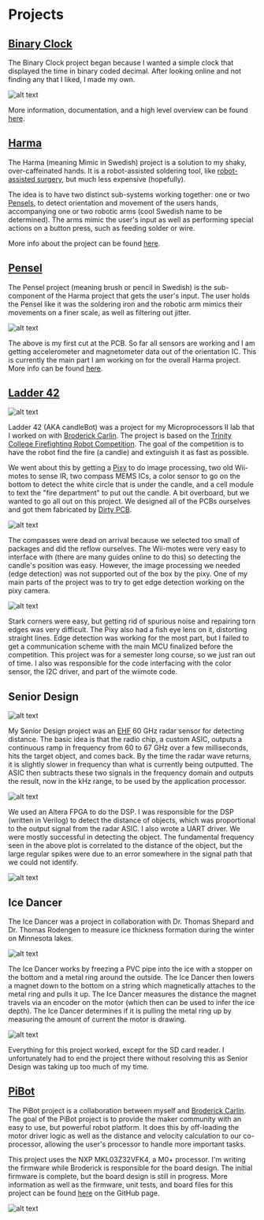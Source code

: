 # Projects

## [Binary Clock][Binary Clock Link]

The Binary Clock project began because I wanted a simple clock that displayed the
time in binary coded decimal. After looking online and not finding any that I liked,
I made my own.

![alt text][Binary Clock picture]

More information, documentation, and a high level overview can be found
[here][Binary Clock Link].


## [Harma][Harma Link]

The Harma (meaning Mimic in Swedish) project is a solution to my shaky, over-caffeinated hands.
It is a robot-assisted soldering tool, like [robot-assisted surgery][Robot Assisted Surgery],
but much less expensive (hopefully).

The idea is to have two distinct sub-systems working together: one or two [Pensels][Pensel Link], to
detect orientation and movement of the users hands, accompanying one or two robotic
arms (cool Swedish name to be determined). The arms mimic the user's input as well as
performing special actions on a button press, such as feeding solder or wire.

More info about the project can be found [here][Harma Link].


## [Pensel][Pensel Link]

The Pensel project (meaning brush or pencil in Swedish) is the sub-component of the Harma
project that gets the user's input. The user holds the Pensel like it was the soldering
iron and the robotic arm mimics their movements on a finer scale, as well as filtering
out jitter.

![alt text][Pensel Top]

The above is my first cut at the PCB. So far all sensors are working and I am getting
accelerometer and magnetometer data out of the orientation IC. This is currently the main
part I am working on for the overall Harma project. More info can be found [here][Pensel Link].


## [Ladder 42][Ladder 42 Link]

![alt text][Ladder 42 complete]

Ladder 42 (AKA candleBot) was a project for my Microprocessors II lab that I worked
on with [Broderick Carlin][Broderick Link]. The project is based on the
[Trinity College Firefighting Robot Competition][trinity robot link].
The goal of the competition is to have the robot find the fire (a candle) and
extinguish it as fast as possible.

We went about this by getting a [Pixy][pixy link] to do image processing,
two old Wii-motes to sense IR, two compass MEMS ICs, a color sensor to go on the
bottom to detect the white circle that is under the candle, and a cell module to
text the "fire department" to put out the candle.
A bit overboard, but we wanted to go all out on this project. We designed
all of the PCBs ourselves and got them fabricated by [Dirty PCB][dirty PCB link].

![alt text][Ladder 42 block diagram]

The compasses were dead on arrival because we selected too small of packages and
did the reflow ourselves. The Wii-motes were very easy to interface with (there are
many guides online to do this) so detecting the candle's position was easy. However,
the image processing we needed (edge detection) was not supported out of the box by
the pixy. One of my main parts of the project was to try to get edge detection working
on the pixy camera.

![alt text][Ladder 42 Edge Detection]

Stark corners were easy, but getting rid of spurious noise and repairing torn edges was very
difficult. The Pixy also had a fish eye lens on it, distorting straight lines. Edge detection
was working for the most part, but I failed to get a communication scheme with the main
MCU finalized before the competition. This project was for a semester long course, so we
just ran out of time. I also was responsible for the code interfacing with the color sensor, the I2C
driver, and part of the wiimote code.


## Senior Design

![alt text][Senior Design Assembled]

My Senior Design project was an [EHF][EHF link] 60 GHz radar sensor for detecting distance.
The basic idea is that the radio chip, a custom ASIC, outputs a continuous ramp in frequency from
60 to 67 GHz over a few milliseconds, hits the target object, and comes back. By the time
the radar wave returns, it is slightly slower in frequency than what is currently being outputted.
The ASIC then subtracts these two signals in the frequency domain and outputs the result, now in
the kHz range, to be used by the application processor.

![alt text][Senior Design Signal Final]

We used an Altera FPGA to do the DSP. I was responsible for the DSP (written in Verilog) to
detect the distance of objects, which was proportional to the output signal from the radar ASIC.
I also wrote a UART driver. We were mostly successful in detecting the object. The fundamental
frequency seen in the above plot is correlated to the distance of the object, but the large
regular spikes were due to an error somewhere in the signal path that we could not identify.

![alt text][Senior Design UART]


## Ice Dancer

The Ice Dancer was a project in collaboration with Dr. Thomas Shepard and
Dr. Thomas Rodengen to measure ice thickness formation during the winter on
Minnesota lakes.

![alt text][Ice Dancer PCB pic]

The Ice Dancer works by freezing a PVC pipe into the ice with a stopper on the bottom
and a metal ring around the outside. The Ice Dancer then lowers a magnet down to the bottom
on a string which magnetically attaches to the metal ring and pulls it up. The Ice Dancer
measures the distance the magnet travels via an encoder on the motor (which then can be used to
infer the ice depth). The Ice Dancer determines if it is pulling the metal ring up by measuring
the amount of current the motor is drawing.

![alt text][Ice Dancer Test pic]

Everything for this project worked, except for the SD card reader. I unfortunately
had to end the project there without resolving this as Senior Design was taking up
too much of my time.


## [PiBot][PiBot Project Link]

The PiBot project is a collaboration between myself and [Broderick Carlin][Broderick Link].
The goal of the PiBot project is to provide the maker community with an easy to use, but
powerful robot platform. It does this by off-loading the motor driver logic as well as the
distance and velocity calculation to our co-processor, allowing the user's processor to handle
more important tasks.

This project uses the NXP MKL03Z32VFK4, a M0+ processor. I'm writing the firmware while
Broderick is responsible for the board design. The initial firmware is complete, but
the board design is still in progress. More information as well as the firmware, unit
tests, and board files for this project can be found [here][PiBot Project Link] on the GitHub page.

![alt text][PiBot Current Board Layout]


[Broderick Link]: https://www.linkedin.com/in/broderick-carlin-90707879/
[trinity robot link]: http://www.trinityrobotcontest.org/
[pixy link]: http://charmedlabs.com/default/pixy-cmucam5/
[dirty PCB link]: http://dirtypcbs.com/store/pcbs
[EHF link]: https://en.wikipedia.org/wiki/Extremely_high_frequency


[Binary Clock picture]: http://raw.githubusercontent.com/TDHolmes/BinaryClock/master/documents/pictures/BinaryClock_rev1.JPG "Binary Clock v1 displaying 20:31:08 (8:31 PM)"
[Binary Clock Link]: http://www.holmesengineering.com/BinaryClock "Binary Clock Project Page"


[Harma Link]: http://www.holmesengineering.com/Harma "Harma Project Page"
[Robot Assisted Surgery]: http://en.wikipedia.org/wiki/Robot-assisted_surgery


[Pensel Link]: http://www.holmesengineering.com/Harma/Pensel "Pensel Project Page"
[Pensel Bottom]: https://raw.githubusercontent.com/TDHolmes/Harma/master/Pensel/documentation/pictures/Pensel_1_0_bottom.jpg "The bottom of the 1.0 Pensel PCB"
[Pensel Top]: https://raw.githubusercontent.com/TDHolmes/Harma/master/Pensel/documentation/pictures/Pensel_1_0_top.jpg "The top of the 1.0 Pensel PCB"

[Ladder 42 Link]: https://github.com/beeedy/candleBot "Ladder 42 Project Page"
[Ladder 42 complete]: https://github.com/beeedy/candleBot/blob/master/Images/Pics%20of%20finished%20bot/IMG_0164.png?raw=true "Final design"
[Ladder 42 block diagram]: https://raw.githubusercontent.com/beeedy/candleBot/master/Images/Communication%20Lines.png "Ladder 42 Block Diagram"
[Ladder 42 Edge Detection]: https://raw.githubusercontent.com/beeedy/candleBot/master/Images/PixyEdgeDetectProofOfConcept.png "Edge Detection of a coffee cup, stapler, and box"


[Senior Design UART]: https://raw.githubusercontent.com/TDHolmes/tdholmes.github.io/master/_pictures/seniordesign_UART.jpg "UART driver bringup"
[Senior Design Assembled]: https://raw.githubusercontent.com/TDHolmes/tdholmes.github.io/master/_pictures/seniordesign_finaldesign.jpg "Final design with Altera dev-board for signal processing"
[Senior Design Signal Final]: https://raw.githubusercontent.com/TDHolmes/tdholmes.github.io/master/_pictures/seniordesign_final_output_crop.jpg "Signal Output with unknown noise source"


[Ice Dancer PCB pic]: https://raw.githubusercontent.com/TDHolmes/tdholmes.github.io/master/_pictures/icedancer_PCB.jpg "Ice Dancer Arduino shield"
[Ice Dancer Test pic]: https://raw.githubusercontent.com/TDHolmes/tdholmes.github.io/master/_pictures/icedancer_test_cropped.jpg "A test of the Ice Dancer prototype"


[PiBot Project Link]: https://github.com/TDHolmes/PiBot "PiBot Project Page"
[PiBot Current Board Layout]: https://raw.githubusercontent.com/TDHolmes/PiBot/master/documentation/pictures/PiBot_layout_proto.png "Current board layout"
